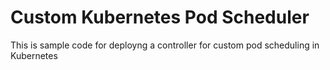 # Custom Kubernetes Pod Scheduler

This is sample code for deployng a controller for custom pod scheduling in Kubernetes